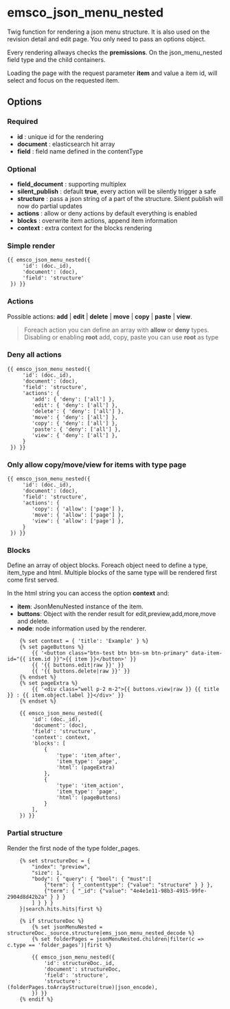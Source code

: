 # emsco_json_menu_nested

Twig function for rendering a json menu structure. It is also used on the revision detail and edit page.
You only need to pass an options object.

Every rendering allways checks the **premissions**. On the json_menu_nested field type and the child containers.

Loading the page with the request parameter **item** and value a item id, will select and focus on the requested item.

## Options

### Required
- **id** : unique id for the rendering
- **document** : elasticsearch hit array
- **field** : field name defined in the contentType
  
### Optional
- **field_document** : supporting multiplex
- **silent_publish** : default **true**, every action will be silently trigger a safe
- **structure** : pass a json string of a part of the structure. Silent publish will now do partial updates
- **actions** : allow or deny actions by default everything is enabled
- **blocks** : overwrite item actions, append item information
- **context** : extra context for the blocks rendering

### Simple render
```twig
{{ emsco_json_menu_nested({
     'id': (doc._id),
     'document': (doc),
     'field': 'structure'
 }) }}
```

### Actions

Possible actions: **add** | **edit** | **delete** | **move** | **copy** | **paste** | **view**.
> Foreach action you can define an array with **allow** or **deny** types.
> Disabling or enabling **root** add, copy, paste you can use **root** as type

### Deny all actions
```twig
{{ emsco_json_menu_nested({
     'id': (doc._id),
     'document': (doc),
     'field': 'structure',
     'actions': {
        'add': { 'deny': ['all'] },
        'edit': { 'deny': ['all'] },
        'delete': { 'deny': ['all'] },
        'move': { 'deny': ['all'] },
        'copy': { 'deny': ['all'] },
        'paste': { 'deny': ['all'] },
        'view': { 'deny': ['all'] },
     }
 }) }}
```

### Only allow copy/move/view for items with type page

```twig
{{ emsco_json_menu_nested({
     'id': (doc._id),
     'document': (doc),
     'field': 'structure',
     'actions': {
        'copy': { 'allow': ['page'] },
        'move': { 'allow': ['page'] },
        'view': { 'allow': ['page'] },
     }
 }) }}
```

### Blocks

Define an array of object blocks. Foreach object need to define a type, item_type and html.
Multiple blocks of the same type will be rendered first come first served.

In the html string you can access the option **context** and:
- **item**: JsonMenuNested instance of the item.
- **buttons**: Object with the render result for edit,preview,add,more,move and delete.   
- **node**: node information used by the renderer.

```twig
    {% set context = { 'title': 'Example' } %}
    {% set pageButtons %}
        {{ '<button class="btn-test btn btn-sm btn-primary" data-item-id="{{ item.id }}">{{ item }}</button>' }}
        {{ '{{ buttons.edit|raw }}' }}
        {{ '{{ buttons.delete|raw }}' }}
    {% endset %}
    {% set pageExtra %}
        {{ '<div class="well p-2 m-2">{{ buttons.view|raw }} {{ title }} : {{ item.object.label }}</div>' }}
    {% endset %}
    
    {{ emsco_json_menu_nested({
        'id': (doc._id),
        'document': (doc),
        'field': 'structure',
        'context': context,
        'blocks': [
            {
                'type': 'item_after',
                'item_type': 'page',
                'html': (pageExtra)
            },
            {
                'type': 'item_action',
                'item_type': 'page',
                'html': (pageButtons)
            }
        ],
    }) }}
```

### Partial structure

Render the first node of the type folder_pages.

```twig
    {% set structureDoc = {
        "index": "preview",
        "size": 1,
        "body": { "query": { "bool": { "must":[
            {"term": { "_contenttype": {"value": "structure" } } },
            {"term": { "_id": {"value": "4e4e1e11-98b3-4915-99fe-2904d8d42b2a" } } }
        ] } } }
    }|search.hits.hits|first %}

    {% if structureDoc %}
        {% set jsonMenuNested = structureDoc._source.structure|ems_json_menu_nested_decode %}
        {% set folderPages = jsonMenuNested.children|filter(c => c.type == 'folder_pages')|first %}
    
        {{ emsco_json_menu_nested({
            'id': structureDoc._id,
            'document': structureDoc,
            'field': 'structure',
            'structure': (folderPages.toArrayStructure(true)|json_encode),
        }) }}
    {% endif %}
```
